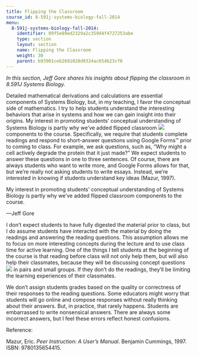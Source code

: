 ```yaml
---
title: Flipping the Classroom
course_id: 8-591j-systems-biology-fall-2014
menu:
  8-591j-systems-biology-fall-2014:
    identifier: 09f5e89ed2329a2c359d4f4727253abe
    type: section
    layout: section
    name: Flipping the Classroom
    weight: 30
    parent: b93901ceb2691028d9324ac654b23cf0
---
```

_In this section, Jeff Gore shares his insights about flipping the classroom in _8.591J Systems Biology_._

Detailed mathematical derivations and calculations are essential components of Systems Biology, but, in my teaching, I favor the conceptual side of mathematics. I try to help students understand the interesting behaviors that arise in systems and how we can gain insight into their origins. My interest in promoting students’ conceptual understanding of Systems Biology is partly why we’ve added flipped classroom ![](/images/educator/icon-question-flip.png) components to the course. Specifically, we require that students complete readings and respond to short-answer questions using Google Forms™ prior to coming to class. For example, we ask questions, such as, “Why might a cell actively degrade the protein that it just made?” We expect students to answer these questions in one to three sentences. Of course, there are always students who want to write more, and Google Forms allows for that, but we’re really not asking students to write essays. Instead, we’re interested in knowing if students understand key ideas (Mazur, 1997).

My interest in promoting students’ conceptual understanding of Systems Biology is partly why we’ve added flipped classroom components to the course.

—Jeff Gore

I don’t expect students to have fully digested the material prior to class, but I do assume students have interacted with the material by doing the readings and answering the reading questions. This assumption allows me to focus on more interesting concepts during the lecture and to use class time for active learning. One of the things I tell students at the beginning of the course is that reading before class will not only help them, but will also help their classmates, because they will be discussing concept questions ![](/images/educator/icon-question-conq.png) in pairs and small groups. If they don’t do the readings, they’ll be limiting the learning experiences of their classmates.

We don’t assign students grades based on the quality or correctness of their responses to the reading questions. Some educators might worry that students will go online and compose responses without really thinking about their answers. But, in practice, that rarely happens. Students are embarrassed to write nonsensical answers. There are always some incorrect answers, but I feel these errors reflect honest confusions.

Reference:

Mazur, Eric. _Peer Instruction: A User’s Manual_. Benjamin Cummings, 1997. ISBN: 9780135654415.